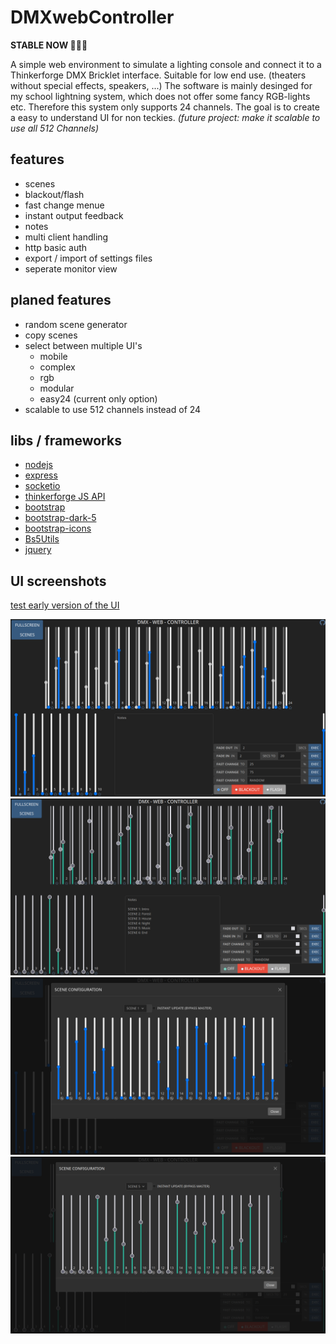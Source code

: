 # DMXwebController
<b>STABLE NOW 🥳🥳🥳</b>


A simple web environment to simulate a lighting console and connect it to a Thinkerforge DMX Bricklet interface. Suitable for low end use. (theaters without special effects, speakers, ...) The software is mainly desinged for my school lightning system, which does not offer some fancy RGB-lights etc. Therefore this system only supports 24 channels. The goal is to create a easy to understand UI for non teckies. <i>(future project: make it scalable to use all 512 Channels)</i><br>
## features

- scenes
- blackout/flash
- fast change menue
- instant output feedback
- notes
- multi client handling
- http basic auth
- export / import of settings files
- seperate monitor view

## planed features

- random scene generator
- copy scenes
- select between multiple UI's
  - mobile
  - complex
  - rgb
  - modular
  - easy24 (current only option)
- scalable to use 512 channels instead of 24


## libs / frameworks
- <a href="https://github.com/nodejs/node">nodejs</a>
- <a href="https://github.com/expressjs/express">express</a>
- <a href="https://github.com/socketio/socket.io">socketio</a>
- <a href="https://github.com/Tinkerforge/generators/tree/master">thinkerforge JS API</a>
- <a href="https://github.com/twbs/bootstrap">bootstrap</a>
- <a href="https://github.com/vinorodrigues/bootstrap-dark-5">bootstrap-dark-5</a>
- <a href="https://github.com/twbs/icons">bootstrap-icons</a>
- <a href="https://github.com/Script47/bs5-utils">Bs5Utils</a>
- <a href="https://github.com/jquery/jquery">jquery</a>


## UI screenshots

<a href="https://alessioc42.github.io/DMXwebController/site/">test early version of the UI</a>

<img src="screenshots/screenshot1_chromium.png">
<img src="screenshots/screenshot1_firefox.png">
<img src="screenshots/screenshot2_chromium.png">
<img src="screenshots/screenshot2_firefox.png">
